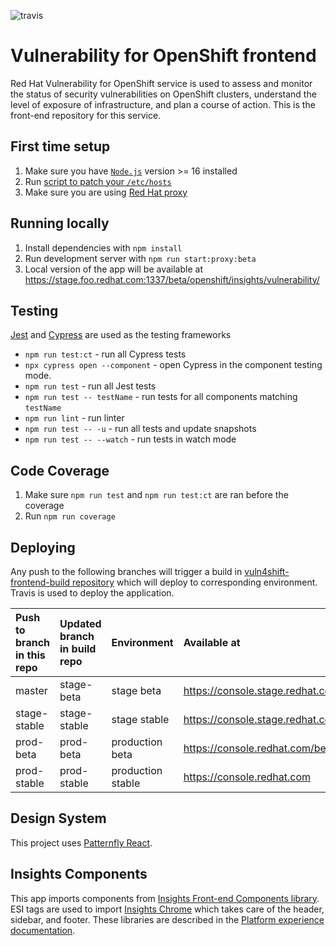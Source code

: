 ![travis](https://app.travis-ci.com/RedHatInsights/vuln4shift-frontend.svg?branch=master)

# Vulnerability for OpenShift frontend
Red Hat Vulnerability for OpenShift service is used to assess and monitor the status of security vulnerabilities on OpenShift clusters, understand the level of exposure of infrastructure, and plan a course of action. This is the front-end repository for this service.

## First time setup
1. Make sure you have [`Node.js`](https://nodejs.org/en/) version >= 16 installed
2. Run [script to patch your `/etc/hosts`](https://github.com/RedHatInsights/insights-proxy/blob/master/scripts/patch-etc-hosts.sh)
3. Make sure you are using [Red Hat proxy](http://hdn.corp.redhat.com/proxy.pac)

## Running locally
1. Install dependencies with `npm install`
2. Run development server with `npm run start:proxy:beta`
3. Local version of the app will be available at https://stage.foo.redhat.com:1337/beta/openshift/insights/vulnerability/

## Testing
[Jest](https://jestjs.io/) and [Cypress](https://cypress.io/) are used as the testing frameworks
- ```npm run test:ct``` - run all Cypress tests
- ```npx cypress open --component``` - open Cypress in the component testing mode.
- ```npm run test``` - run all Jest tests
- ```npm run test -- testName``` - run tests for all components matching `testName`
- ```npm run lint``` - run linter
- ```npm run test -- -u``` - run all tests and update snapshots
- ```npm run test -- --watch``` - run tests in watch mode

## Code Coverage
1. Make sure ```npm run test``` and ```npm run test:ct``` are ran before the coverage
2. Run ```npm run coverage```

## Deploying
Any push to the following branches will trigger a build in [vuln4shift-frontend-build repository](https://github.com/RedHatInsights/vuln4shift-frontend-build) which will deploy to corresponding environment. Travis is used to deploy the application.

| Push to branch in this repo  | Updated branch in build repo  | Environment       | Available at
| :--------------------------- | :---------------------------- | :---------------- | :-----------
| master                       | stage-beta                    | stage beta        | https://console.stage.redhat.com/beta
| stage-stable                 | stage-stable                  | stage stable      | https://console.stage.redhat.com
| prod-beta                    | prod-beta                     | production beta   | https://console.redhat.com/beta 
| prod-stable                  | prod-stable                   | production stable | https://console.redhat.com

## Design System
This project uses [Patternfly React](https://github.com/patternfly/patternfly-react).

## Insights Components
This app imports components from [Insights Front-end Components library](https://github.com/RedHatInsights/frontend-components). ESI tags are used to import [Insights Chrome](https://github.com/RedHatInsights/insights-chrome) which takes care of the header, sidebar, and footer. These libraries are described in the [Platform experience documentation](http://front-end-docs-insights.apps.ocp4.prod.psi.redhat.com/).
